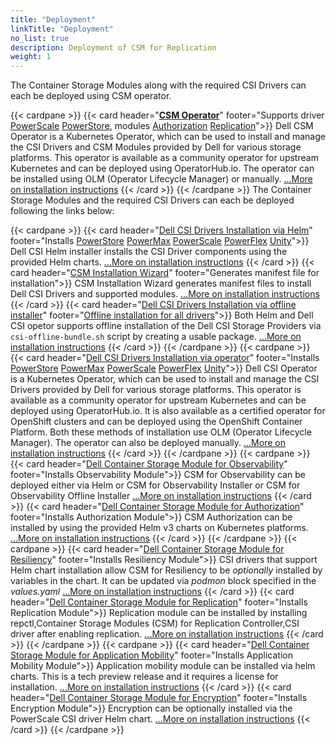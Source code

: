 ```yaml
---
title: "Deployment"
linkTitle: "Deployment"
no_list: true
description: Deployment of CSM for Replication
weight: 1
---
```

The Container Storage Modules along with the required CSI Drivers can each be deployed using CSM operator.

{{< cardpane >}}
  {{< card header="[**CSM Operator**](csmoperator/)"
          footer="Supports driver [PowerScale](csmoperator/drivers/powerscale/) [PowerStore](csmoperator/drivers/powerstore/), modules [Authorization](csmoperator/modules/authorization/) [Replication](csmoperator/modules/replication/)">}}
  Dell CSM Operator is a Kubernetes Operator, which can be used to install and manage the CSI Drivers and CSM Modules provided by Dell for various storage platforms. This operator is available as a community operator for upstream Kubernetes and can be deployed using OperatorHub.io. The operator can be installed using OLM (Operator Lifecycle Manager) or manually.
[...More on installation instructions](csmoperator/)
  {{< /card >}}
{{< /cardpane >}}
The Container Storage Modules and the required CSI Drivers can each be deployed following the links below:


{{< cardpane >}}
  {{< card header="[Dell CSI Drivers Installation via Helm](../csidriver/installation/helm)"
          footer="Installs [PowerStore](../csidriver/installation/helm/powerstore/) [PowerMax](../csidriver/installation/helm/powermax/) [PowerScale](../csidriver/installation/helm/isilon/) [PowerFlex](../csidriver/installation/helm/powerflex/) [Unity](../csidriver/installation/helm/unity/)">}}
   Dell CSI Helm installer installs the CSI Driver components using the provided Helm charts.
   [...More on installation instructions](../csidriver/installation/helm)
  {{< /card >}}
  {{< card header="[CSM Installation Wizard](csminstallationwizard/)"
          footer="Generates manifest file for installation">}}
   CSM Installation Wizard generates manifest files to install Dell CSI Drivers and supported modules.
   [...More on installation instructions](csminstallationwizard)
  {{< /card >}}
   {{< card header="[Dell CSI Drivers Installation via offline installer](../csidriver/installation/offline)"
          footer="[Offline installation for all drivers](../csidriver/installation/offline)">}}
  Both Helm and Dell CSI opetor supports offline installation of the Dell CSI Storage Providers via `csi-offline-bundle.sh` script by creating a usable package.
   [...More on installation instructions](../csidriver/installation/offline)
  {{< /card >}}
{{< /cardpane >}}
{{< cardpane >}}
  {{< card header="[Dell CSI Drivers Installation via operator](../csidriver/installation/operator)"
          footer="Installs [PowerStore](../csidriver/installation/operator/powerstore/) [PowerMax](../csidriver/installation/operator/powermax/) [PowerScale](../csidriver/installation/operator/isilon/) [PowerFlex](../csidriver/installation/operator/powerflex/) [Unity](../csidriver/installation/operator/unity/)">}}
   Dell CSI Operator is a Kubernetes Operator, which can be used to install and manage the CSI Drivers provided by Dell for various storage platforms. This operator is available as a community operator for upstream Kubernetes and can be deployed using OperatorHub.io. It is also available as a certified operator for OpenShift clusters and can be deployed using the OpenShift Container Platform. Both these methods of installation use OLM (Operator Lifecycle Manager).  The operator can also be deployed manually.
   [...More on installation instructions](../csidriver/installation/operator)
  {{< /card >}}
{{< /cardpane >}}
{{< cardpane >}}
  {{< card header="[Dell Container Storage Module for Observability](../observability/deployment)"
          footer="Installs Observability Module">}}
  CSM for Observability can be deployed either via Helm or  CSM for Observability Installer or CSM for Observability Offline Installer
  [...More on installation instructions](../observability/deployment)
  {{< /card >}}
   {{< card header="[Dell Container Storage Module for Authorization](../authorization/deployment)"
          footer="Installs Authorization Module">}}
  CSM Authorization can be installed by using the provided Helm v3 charts on Kubernetes platforms. 
  [...More on installation instructions](../authorization/deployment)
  {{< /card >}}
{{< /cardpane >}}
{{< cardpane >}}
  {{< card header="[Dell Container Storage Module for Resiliency](../resiliency/deployment)"
          footer="Installs Resiliency Module">}}
  CSI drivers that support Helm chart installation allow CSM for Resiliency to be _optionally_ installed by variables in the chart. It can be updated via _podmon_ block specified in the _values.yaml_ 
  [...More on installation instructions](../resiliency/deployment)
  {{< /card >}}
   {{< card header="[Dell Container Storage Module for Replication](../replication/deployment)"
          footer="Installs Replication Module">}}
  Replication module can be installed by installing repctl,Container Storage Modules (CSM) for Replication Controller,CSI driver after enabling replication.
   [...More on installation instructions](../replication/deployment)
  {{< /card >}}
{{< /cardpane >}}
{{< cardpane >}}
  {{< card header="[Dell Container Storage Module for Application Mobility](../applicationmobility/deployment)"
          footer="Installs Application Mobility Module">}}
  Application mobility module can be installed via helm charts. This is a tech preview release and it requires a license for installation.
  [...More on installation instructions](../applicationmobility/deployment)
  {{< /card >}}
  {{< card header="[Dell Container Storage Module for Encryption](../secure/encryption/deployment)"
          footer="Installs Encryption Module">}}
  Encryption can be optionally installed via the PowerScale CSI driver Helm chart.
   [...More on installation instructions](../secure/encryption//deployment)
  {{< /card >}}
{{< /cardpane >}}
